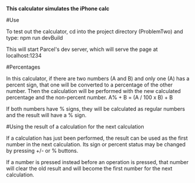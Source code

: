 **This calculator simulates the iPhone calc**

#Use

To test out the calculator, cd into the project directory (ProblemTwo) and type:
npm run devBuild

This will start Parcel's dev server, which will serve the page at localhost:1234

#Percentages

In this calculator, if there are two numbers (A and B) and only one (A) has a
percent sign, that one will be converted to a percentage of the other number.
Then the calculation will be performed with the new calculated percentage and
the non-percent number. A% + B = (A / 100 x B) + B

If both numbers have % signs, they will be calculated as regular numbers and the
result will have a % sign.

#Using the result of a calculation for the next calculation

If a calculation has just been performed, the result can be used as the first
number in the next calculation. Its sign or percent status may be changed by
pressing +/- or % buttons.

If a number is pressed instead before an operation is pressed, that number will
clear the old result and will become the first number for the next calculation.
